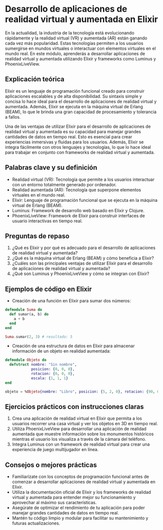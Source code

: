 
# Desarrollo de aplicaciones de realidad virtual y aumentada en Elixir

En la actualidad, la industria de la tecnología está evolucionando rápidamente y la realidad virtual (VR) y aumentada (AR) están ganando cada vez más popularidad. Estas tecnologías permiten a los usuarios sumergirse en mundos virtuales o interactuar con elementos virtuales en el mundo real. En este módulo, aprenderás a desarrollar aplicaciones de realidad virtual y aumentada utilizando Elixir y frameworks como Luminus y PhoenixLiveView.

## Explicación teórica

Elixir es un lenguaje de programación funcional creado para construir aplicaciones escalables y de alta disponibilidad. Su sintaxis simple y concisa lo hace ideal para el desarrollo de aplicaciones de realidad virtual y aumentada. Además, Elixir se ejecuta en la máquina virtual de Erlang (BEAM), lo que le brinda una gran capacidad de procesamiento y tolerancia a fallos.

Una de las ventajas de utilizar Elixir para el desarrollo de aplicaciones de realidad virtual y aumentada es su capacidad para manejar grandes cantidades de datos en tiempo real. Esto es esencial para crear experiencias inmersivas y fluidas para los usuarios. Además, Elixir se integra fácilmente con otros lenguajes y tecnologías, lo que lo hace ideal para trabajar en conjunto con frameworks de realidad virtual y aumentada.

## Palabras clave y su definición

- Realidad virtual (VR): Tecnología que permite a los usuarios interactuar con un entorno totalmente generado por ordenador.
- Realidad aumentada (AR): Tecnología que superpone elementos virtuales en el mundo real.
- Elixir: Lenguaje de programación funcional que se ejecuta en la máquina virtual de Erlang (BEAM).
- Luminus: Framework de desarrollo web basado en Elixir y Clojure.
- PhoenixLiveView: Framework de Elixir para construir interfaces de usuario interactivas en tiempo real.

## Preguntas de repaso

1. ¿Qué es Elixir y por qué es adecuado para el desarrollo de aplicaciones de realidad virtual y aumentada?
2. ¿Qué es la máquina virtual de Erlang (BEAM) y cómo beneficia a Elixir?
3. ¿Cuáles son las principales ventajas de utilizar Elixir para el desarrollo de aplicaciones de realidad virtual y aumentada?
4. ¿Qué son Luminus y PhoenixLiveView y cómo se integran con Elixir?

## Ejemplos de código en Elixir

- Creación de una función en Elixir para sumar dos números:

```elixir
defmodule Suma do
  def sumar(a, b) do
    a + b
  end
end

Suma.sumar(2, 3) # resultado: 5
```

- Creación de una estructura de datos en Elixir para almacenar información de un objeto en realidad aumentada:

```elixir
defmodule Objeto do
  defstruct nombre: "Sin nombre",
            posicion: {0, 0, 0},
            rotacion: {0, 0, 0},
            escala: {1, 1, 1}
end

objeto = %Objeto{nombre: "Libro", posicion: {5, 2, 0}, rotacion: {90, 0, 0}, escala: {0.5, 0.5, 0.5}}
```

## Ejercicios prácticos con instrucciones claras

1. Crea una aplicación de realidad virtual en Elixir que permita a los usuarios recorrer una casa virtual y ver los objetos en 3D en tiempo real.
2. Utiliza PhoenixLiveView para desarrollar una aplicación de realidad aumentada que muestre información sobre los monumentos históricos mientras el usuario los visualiza a través de la cámara del teléfono.
3. Integra Luminus con un framework de realidad virtual para crear una experiencia de juego multijugador en línea.

## Consejos o mejores prácticas

- Familiarízate con los conceptos de programación funcional antes de comenzar a desarrollar aplicaciones de realidad virtual y aumentada en Elixir.
- Utiliza la documentación oficial de Elixir y los frameworks de realidad virtual y aumentada para entender mejor su funcionamiento y aprovechar al máximo sus características.
- Asegúrate de optimizar el rendimiento de tu aplicación para poder manejar grandes cantidades de datos en tiempo real.
- Mantén tu código limpio y modular para facilitar su mantenimiento y futuras actualizaciones.